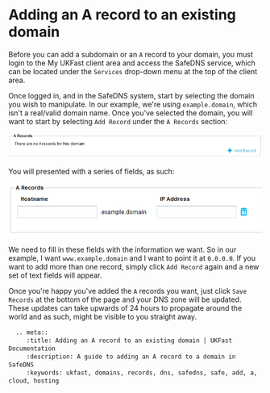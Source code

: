 # Adding an A record to an existing domain

Before you can add a subdomain or an `A` record to your domain, you must login to the My UKFast client area and access the SafeDNS service, which can be located under the `Services` drop-down menu at the top of the client area.

Once logged in, and in the SafeDNS system, start by selecting the domain you wish to manipulate. In our example, we're using `example.domain`, which isn't a real/valid domain name. Once you've selected the domain, you will want to start by selecting `Add Record` under the `A Records` section:

![No A Records](files/addarecord1.png)

You will presented with a series of fields, as such:

![Blank A Record](files/addarecord2.png)

We need to fill in these fields with the information we want. So in our example, I want `www.example.domain` and I want to point it at `0.0.0.0`. If you want to add more than one record, simply click `Add Record` again and a new set of text fields will appear.

Once you're happy you've added the `A` records you want, just click `Save Records` at the bottom of the page and your DNS zone will be updated. These updates can take upwards of 24 hours to propagate around the world and as such, might be visible to you straight away.

```eval_rst
  .. meta::
     :title: Adding an A record to an existing domain | UKFast Documentation
     :description: A guide to adding an A record to a domain in SafeDNS
     :keywords: ukfast, domains, records, dns, safedns, safe, add, a, cloud, hosting

